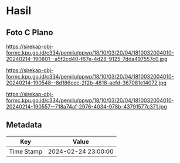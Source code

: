 # Hasil

## Foto C Plano

https://sirekap-obj-formc.kpu.go.id/c334/pemilu/ppwp/18/10/03/20/04/1810032004010-20240214-190801--a5f2cd40-f67e-4d28-9125-7dda497557c0.jpg

https://sirekap-obj-formc.kpu.go.id/c334/pemilu/ppwp/18/10/03/20/04/1810032004010-20240214-190548--8d186cec-2f2b-4818-aefd-367081e14072.jpg

https://sirekap-obj-formc.kpu.go.id/c334/pemilu/ppwp/18/10/03/20/04/1810032004010-20240214-190557--718a74af-2976-4034-978b-43791577c371.jpg


## Metadata

| Key        | Value               |
| ---------- | ------------------- |
| Time Stamp | 2024-02-24 23:00:00 |




